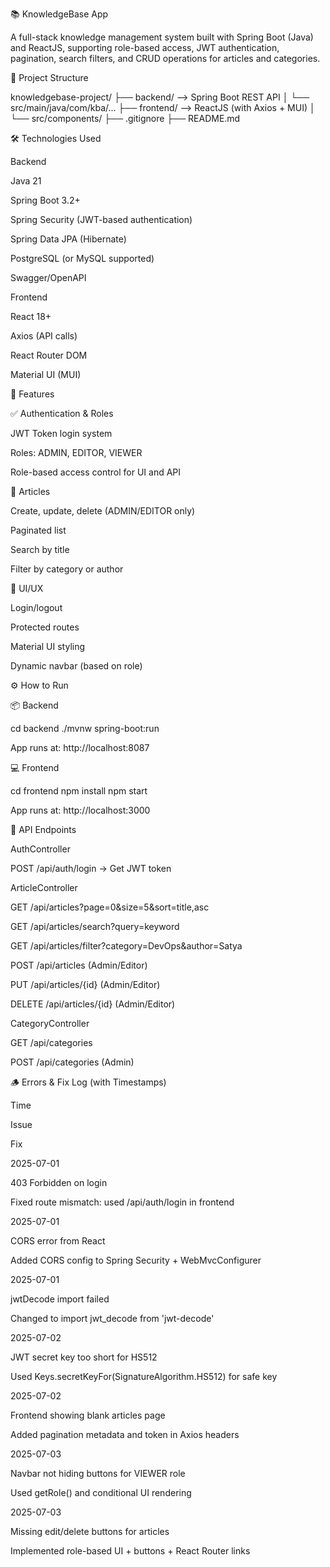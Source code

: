 📚 KnowledgeBase App

A full-stack knowledge management system built with Spring Boot (Java) and ReactJS, supporting role-based access, JWT authentication, pagination, search filters, and CRUD operations for articles and categories.

🧩 Project Structure

knowledgebase-project/
├── backend/     --> Spring Boot REST API
│   └── src/main/java/com/kba/...
├── frontend/    --> ReactJS (with Axios + MUI)
│   └── src/components/
├── .gitignore
├── README.md

🛠️ Technologies Used

Backend

Java 21

Spring Boot 3.2+

Spring Security (JWT-based authentication)

Spring Data JPA (Hibernate)

PostgreSQL (or MySQL supported)

Swagger/OpenAPI

Frontend

React 18+

Axios (API calls)

React Router DOM

Material UI (MUI)

🔐 Features

✅ Authentication & Roles

JWT Token login system

Roles: ADMIN, EDITOR, VIEWER

Role-based access control for UI and API

📝 Articles

Create, update, delete (ADMIN/EDITOR only)

Paginated list

Search by title

Filter by category or author

🧭 UI/UX

Login/logout

Protected routes

Material UI styling

Dynamic navbar (based on role)

⚙️ How to Run

📦 Backend

cd backend
./mvnw spring-boot:run

App runs at: http://localhost:8087

💻 Frontend

cd frontend
npm install
npm start

App runs at: http://localhost:3000

📂 API Endpoints

AuthController

POST /api/auth/login → Get JWT token

ArticleController

GET /api/articles?page=0&size=5&sort=title,asc

GET /api/articles/search?query=keyword

GET /api/articles/filter?category=DevOps&author=Satya

POST /api/articles (Admin/Editor)

PUT /api/articles/{id} (Admin/Editor)

DELETE /api/articles/{id} (Admin/Editor)

CategoryController

GET /api/categories

POST /api/categories (Admin)

🪵 Errors & Fix Log (with Timestamps)

Time

Issue

Fix

2025-07-01

403 Forbidden on login

Fixed route mismatch: used /api/auth/login in frontend

2025-07-01

CORS error from React

Added CORS config to Spring Security + WebMvcConfigurer

2025-07-01

jwtDecode import failed

Changed to import jwt_decode from 'jwt-decode'

2025-07-02

JWT secret key too short for HS512

Used Keys.secretKeyFor(SignatureAlgorithm.HS512) for safe key

2025-07-02

Frontend showing blank articles page

Added pagination metadata and token in Axios headers

2025-07-03

Navbar not hiding buttons for VIEWER role

Used getRole() and conditional UI rendering

2025-07-03

Missing edit/delete buttons for articles

Implemented role-based UI + buttons + React Router links

